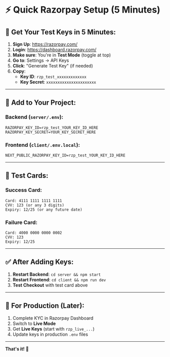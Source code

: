 # ⚡ Quick Razorpay Setup (5 Minutes)

## 🚀 **Get Your Test Keys in 5 Minutes:**

1. **Sign Up**: https://razorpay.com/
2. **Login**: https://dashboard.razorpay.com/
3. **Make sure**: You're in **Test Mode** (toggle at top)
4. **Go to**: Settings → API Keys
5. **Click**: "Generate Test Key" (if needed)
6. **Copy**:
   - **Key ID**: `rzp_test_xxxxxxxxxxxxx`
   - **Key Secret**: `xxxxxxxxxxxxxxxxxxxxxx`

---

## 📝 **Add to Your Project:**

### **Backend** (`server/.env`):
```env
RAZORPAY_KEY_ID=rzp_test_YOUR_KEY_ID_HERE
RAZORPAY_KEY_SECRET=YOUR_KEY_SECRET_HERE
```

### **Frontend** (`client/.env.local`):
```env
NEXT_PUBLIC_RAZORPAY_KEY_ID=rzp_test_YOUR_KEY_ID_HERE
```

---

## 🧪 **Test Cards:**

### **Success Card:**
```
Card: 4111 1111 1111 1111
CVV: 123 (or any 3 digits)
Expiry: 12/25 (or any future date)
```

### **Failure Card:**
```
Card: 4000 0000 0000 0002
CVV: 123
Expiry: 12/25
```

---

## ✅ **After Adding Keys:**

1. **Restart Backend**: `cd server && npm start`
2. **Restart Frontend**: `cd client && npm run dev`
3. **Test Checkout** with test card above

---

## 🔄 **For Production (Later):**

1. Complete KYC in Razorpay Dashboard
2. Switch to **Live Mode**
3. Get **Live Keys** (start with `rzp_live_...`)
4. Update keys in production `.env` files

---

**That's it!** 🎉


